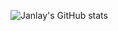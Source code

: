 ![Janlay's GitHub stats](https://github-readme-stats.vercel.app/api?username=Janlaywss&show_icons=true&count_private=true)
